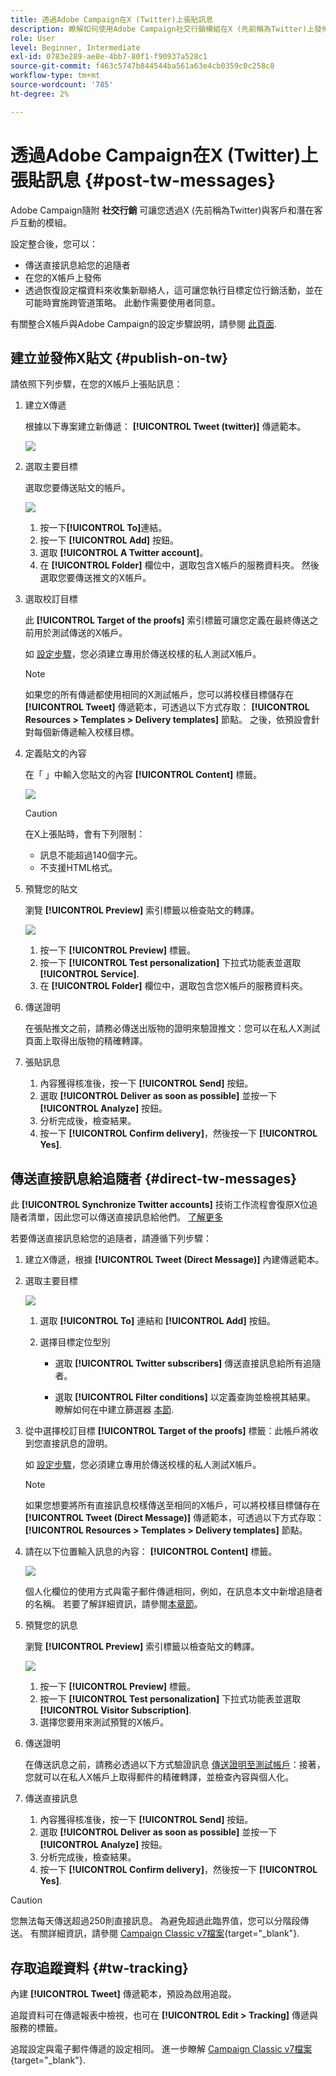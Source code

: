 ```yaml
---
title: 透過Adobe Campaign在X (Twitter)上張貼訊息
description: 瞭解如何使用Adobe Campaign社交行銷模組在X (先前稱為Twitter)上發佈訊息，並傳送直接訊息給您的追隨者
role: User
level: Beginner, Intermediate
exl-id: 0783e289-ae8e-4bb7-80f1-f90937a528c1
source-git-commit: f463c5747b844544ba561a63e4cb0359c0c258c8
workflow-type: tm+mt
source-wordcount: '785'
ht-degree: 2%

---
```



# 透過Adobe Campaign在X (Twitter)上張貼訊息 {#post-tw-messages}

Adobe Campaign隨附 **社交行銷** 可讓您透過X (先前稱為Twitter)與客戶和潛在客戶互動的模組。

設定整合後，您可以：

* 傳送直接訊息給您的追隨者
* 在您的X帳戶上發佈
* 透過恢復設定檔資料來收集新聯絡人，這可讓您執行目標定位行銷活動，並在可能時實施跨管道策略。 此動作需要使用者同意。


有關整合X帳戶與Adobe Campaign的設定步驟說明，請參閱 [此頁面](../connect/ac-tw.md).

## 建立並發佈X貼文 {#publish-on-tw}

請依照下列步驟，在您的X帳戶上張貼訊息：

1. 建立X傳遞

   根據以下專案建立新傳遞： **[!UICONTROL Tweet (twitter)]** 傳遞範本。

   ![](assets/tw-new-delivery.png)

1. 選取主要目標

   選取您要傳送貼文的帳戶。

   ![](assets/tw-define-target.png)

   1. 按一下&#x200B;**[!UICONTROL To]**&#x200B;連結。
   1. 按一下 **[!UICONTROL Add]** 按鈕。
   1. 選取 **[!UICONTROL A Twitter account]**。
   1. 在 **[!UICONTROL Folder]** 欄位中，選取包含X帳戶的服務資料夾。 然後選取您要傳送推文的X帳戶。

1. 選取校訂目標

   此 **[!UICONTROL Target of the proofs]** 索引標籤可讓您定義在最終傳送之前用於測試傳送的X帳戶。

   如 [設定步驟](../connect/ac-tw.md#tw-test-account)，您必須建立專用於傳送校樣的私人測試X帳戶。

   >[!NOTE]
   >
   >如果您的所有傳遞都使用相同的X測試帳戶，您可以將校樣目標儲存在 **[!UICONTROL Tweet]** 傳遞範本，可透過以下方式存取： **[!UICONTROL Resources > Templates > Delivery templates]** 節點。 之後，依預設會針對每個新傳遞輸入校樣目標。

1. 定義貼文的內容

   在「 」中輸入您貼文的內容 **[!UICONTROL Content]** 標籤。

   ![](assets/tw-delivery-content.png)

   >[!CAUTION]
   >
   >在X上張貼時，會有下列限制：
   >
   >* 訊息不能超過140個字元。
   >* 不支援HTML格式。
   >

1. 預覽您的貼文

   瀏覽 **[!UICONTROL Preview]** 索引標籤以檢查貼文的轉譯。

   ![](assets/tw-delivery-preview.png)

   1. 按一下 **[!UICONTROL Preview]** 標籤。
   1. 按一下 **[!UICONTROL Test personalization]** 下拉式功能表並選取 **[!UICONTROL Service]**.
   1. 在 **[!UICONTROL Folder]** 欄位中，選取包含您X帳戶的服務資料夾。

1. 傳送證明

   在張貼推文之前，請務必傳送出版物的證明來驗證推文：您可以在私人X測試頁面上取得出版物的精確轉譯。

1. 張貼訊息

   1. 內容獲得核准後，按一下 **[!UICONTROL Send]** 按鈕。
   1. 選取 **[!UICONTROL Deliver as soon as possible]** 並按一下 **[!UICONTROL Analyze]** 按鈕。
   1. 分析完成後，檢查結果。
   1. 按一下 **[!UICONTROL Confirm delivery]**，然後按一下 **[!UICONTROL Yes]**.

## 傳送直接訊息給追隨者 {#direct-tw-messages}

此 **[!UICONTROL Synchronize Twitter accounts]** 技術工作流程會復原X位追隨者清單，因此您可以傳送直接訊息給他們。 [了解更多](../connect/ac-tw.md#synchro-tw-accounts)

若要傳送直接訊息給您的追隨者，請遵循下列步驟：

1. 建立X傳遞，根據 **[!UICONTROL Tweet (Direct Message)]** 內建傳遞範本。

1. 選取主要目標

   ![](assets/tw-dm-define-target.png)

   1. 選取 **[!UICONTROL To]** 連結和 **[!UICONTROL Add]** 按鈕。

   1. 選擇目標定位型別

      * 選取 **[!UICONTROL Twitter subscribers]** 傳送直接訊息給所有追隨者。

      * 選取 **[!UICONTROL Filter conditions]** 以定義查詢並檢視其結果。 瞭解如何在中建立篩選器 [本節](../audiences/create-filters.md#advanced-filters).

1. 從中選擇校訂目標 **[!UICONTROL Target of the proofs]** 標籤：此帳戶將收到您直接訊息的證明。

   如 [設定步驟](../connect/ac-tw.md#tw-test-account)，您必須建立專用於傳送校樣的私人測試X帳戶。


   >[!NOTE]
   >
   >如果您想要將所有直接訊息校樣傳送至相同的X帳戶，可以將校樣目標儲存在 **[!UICONTROL Tweet (Direct Message)]** 傳遞範本，可透過以下方式存取： **[!UICONTROL Resources > Templates > Delivery templates]** 節點。

1. 請在以下位置輸入訊息的內容： **[!UICONTROL Content]** 標籤。

   ![](assets/tw-dm-content.png)

   個人化欄位的使用方式與電子郵件傳遞相同，例如，在訊息本文中新增追隨者的名稱。 若要了解詳細資訊，請參閱[本章節](../send/personalize.md)。

1. 預覽您的訊息

   瀏覽 **[!UICONTROL Preview]** 索引標籤以檢查貼文的轉譯。

   ![](assets/tw-dm-preview.png)

   1. 按一下 **[!UICONTROL Preview]** 標籤。
   1. 按一下 **[!UICONTROL Test personalization]** 下拉式功能表並選取 **[!UICONTROL Visitor Subscription]**.
   1. 選擇您要用來測試預覽的X帳戶。

1. 傳送證明

   在傳送訊息之前，請務必透過以下方式驗證訊息 [傳送證明至測試帳戶](../send/preview-and-proof.md)：接著，您就可以在私人X帳戶上取得郵件的精確轉譯，並檢查內容與個人化。

1. 傳送直接訊息

   1. 內容獲得核准後，按一下 **[!UICONTROL Send]** 按鈕。
   1. 選取 **[!UICONTROL Deliver as soon as possible]** 並按一下 **[!UICONTROL Analyze]** 按鈕。
   1. 分析完成後，檢查結果。
   1. 按一下 **[!UICONTROL Confirm delivery]**，然後按一下 **[!UICONTROL Yes]**.

>[!CAUTION]
>
>您無法每天傳送超過250則直接訊息。 為避免超過此臨界值，您可以分階段傳送。 有關詳細資訊，請參閱 [Campaign Classic v7檔案](https://experienceleague.adobe.com/docs/campaign-classic/using/sending-messages/key-steps-when-creating-a-delivery/steps-sending-the-delivery.html#sending-using-multiple-waves){target="_blank"}.


## 存取追蹤資料 {#tw-tracking}

內建 **[!UICONTROL Tweet]** 傳遞範本，預設為啟用追蹤。

追蹤資料可在傳遞報表中檢視，也可在 **[!UICONTROL Edit > Tracking]** 傳遞與服務的標籤。

追蹤設定與電子郵件傳遞的設定相同。 進一步瞭解 [Campaign Classic v7檔案](https://experienceleague.adobe.com/docs/campaign-classic/using/sending-messages/monitoring-deliveries/about-delivery-monitoring.html?lang=zh-Hant){target="_blank"}.

